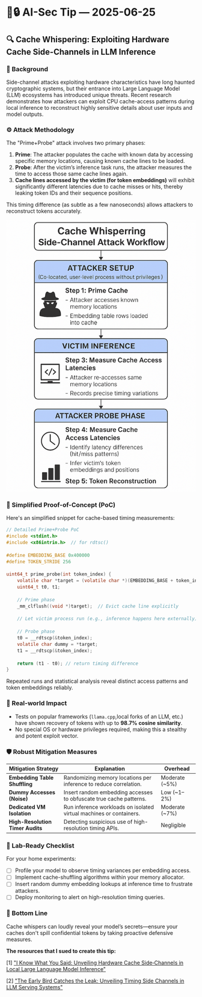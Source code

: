 # 🤖🔒 AI-Sec Tip — 2025-06-25

## 🔍 Cache Whispering: Exploiting Hardware Cache Side-Channels in LLM Inference

### 🎯 Background

Side-channel attacks exploiting hardware characteristics have long haunted cryptographic systems, but their entrance into Large Language Model (LLM) ecosystems has introduced unique threats. 
Recent research demonstrates how attackers can exploit CPU cache-access patterns during local inference to reconstruct highly sensitive details about user inputs and model outputs.

### ⚙️ Attack Methodology

The "Prime+Probe" attack involves two primary phases:

1. **Prime**: The attacker populates the cache with known data by accessing specific memory locations, causing known cache lines to be loaded.
2. **Probe**: After the victim’s inference task runs, the attacker measures the time to access those same cache lines again.
3. **Cache lines accessed by the victim (for token embeddings)** will exhibit significantly different latencies due to cache misses or hits, thereby leaking token IDs and their sequence positions.

This timing difference (as subtle as a few nanoseconds) allows attackers to reconstruct tokens accurately.

![img](../assets/2025-06-25-cache-whispering.png)


### 🔧 Simplified Proof-of-Concept (PoC)

Here's an simplified snippet for cache-based timing measurements:

```c
// Detailed Prime+Probe PoC
#include <stdint.h>
#include <x86intrin.h>  // for rdtsc()

#define EMBEDDING_BASE 0x400000
#define TOKEN_STRIDE 256

uint64_t prime_probe(int token_index) {
    volatile char *target = (volatile char *)(EMBEDDING_BASE + token_index * TOKEN_STRIDE);
    uint64_t t0, t1;

    // Prime phase
    _mm_clflush((void *)target);  // Evict cache line explicitly

    // Let victim process run (e.g., inference happens here externally)

    // Probe phase
    t0 = __rdtscp(&token_index);
    volatile char dummy = *target;
    t1 = __rdtscp(&token_index);

    return (t1 - t0); // return timing difference
}
```

Repeated runs and statistical analysis reveal distinct access patterns and token embeddings reliably.

### 🚨 Real-world Impact

* Tests on popular frameworks (`llama.cpp`,local forks of an LLM, etc.) have shown recovery of tokens with up to **98.7% cosine similarity**.
* No special OS or hardware privileges required, making this a stealthy and potent exploit vector.

### 🛡️ Robust Mitigation Measures

| Mitigation Strategy              | Explanation                                                         | Overhead        |
| -------------------------------- | ------------------------------------------------------------------- | --------------- |
| **Embedding Table Shuffling**    | Randomizing memory locations per inference to reduce correlation.   | Moderate (\~5%) |
| **Dummy Accesses (Noise)**       | Insert random embedding accesses to obfuscate true cache patterns.  | Low (\~1–2%)    |
| **Dedicated VM Isolation**       | Run inference workloads on isolated virtual machines or containers. | Moderate (\~7%) |
| **High-Resolution Timer Audits** | Detecting suspicious use of high-resolution timing APIs.            | Negligible      |

### 📌 Lab-Ready Checklist

For your home experiments:

* [ ] Profile your model to observe timing variances per embedding access.
* [ ] Implement cache-shuffling algorithms within your memory allocator.
* [ ] Insert random dummy embedding lookups at inference time to frustrate attackers.
* [ ] Deploy monitoring to alert on high-resolution timing queries.

### 🤖 Bottom Line

Cache whispers can loudly reveal your model’s secrets—ensure your caches don't spill confidential tokens by taking proactive defensive measures.


**The resources that I sued to create this tip:**

[1] ["I Know What You Said: Unveiling Hardware Cache Side‑Channels in Local Large Language Model Inference"](https://arxiv.org/abs/2505.06738)

[2] ["The Early Bird Catches the Leak: Unveiling Timing Side Channels in LLM Serving Systems"](https://arxiv.org/abs/2409.20002)
